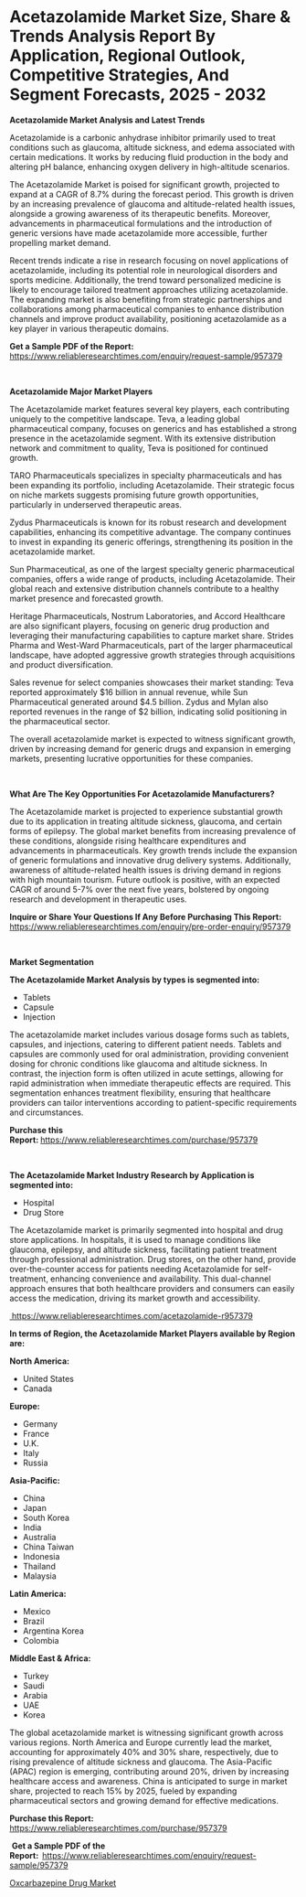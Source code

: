<p><h1>Acetazolamide Market Size, Share & Trends Analysis Report By Application, Regional Outlook, Competitive Strategies, And Segment Forecasts, 2025 - 2032</h1></p><p><strong>Acetazolamide Market Analysis and Latest Trends</strong></p>
<p><p>Acetazolamide is a carbonic anhydrase inhibitor primarily used to treat conditions such as glaucoma, altitude sickness, and edema associated with certain medications. It works by reducing fluid production in the body and altering pH balance, enhancing oxygen delivery in high-altitude scenarios.</p><p>The Acetazolamide Market is poised for significant growth, projected to expand at a CAGR of 8.7% during the forecast period. This growth is driven by an increasing prevalence of glaucoma and altitude-related health issues, alongside a growing awareness of its therapeutic benefits. Moreover, advancements in pharmaceutical formulations and the introduction of generic versions have made acetazolamide more accessible, further propelling market demand.</p><p>Recent trends indicate a rise in research focusing on novel applications of acetazolamide, including its potential role in neurological disorders and sports medicine. Additionally, the trend toward personalized medicine is likely to encourage tailored treatment approaches utilizing acetazolamide. The expanding market is also benefiting from strategic partnerships and collaborations among pharmaceutical companies to enhance distribution channels and improve product availability, positioning acetazolamide as a key player in various therapeutic domains.</p></p>
<p><strong>Get a Sample PDF of the Report:&nbsp;</strong> <a href="https://www.reliableresearchtimes.com/enquiry/request-sample/957379?utm_campaign=2669&utm_medium=2&utm_source=Github&utm_content=ia&utm_term=08032025&utm_id=acetazolamide">https://www.reliableresearchtimes.com/enquiry/request-sample/957379</a></p>
<p>&nbsp;</p>
<p><strong>Acetazolamide Major Market Players</strong></p>
<p><p>The Acetazolamide market features several key players, each contributing uniquely to the competitive landscape. Teva, a leading global pharmaceutical company, focuses on generics and has established a strong presence in the acetazolamide segment. With its extensive distribution network and commitment to quality, Teva is positioned for continued growth.</p><p>TARO Pharmaceuticals specializes in specialty pharmaceuticals and has been expanding its portfolio, including Acetazolamide. Their strategic focus on niche markets suggests promising future growth opportunities, particularly in underserved therapeutic areas.</p><p>Zydus Pharmaceuticals is known for its robust research and development capabilities, enhancing its competitive advantage. The company continues to invest in expanding its generic offerings, strengthening its position in the acetazolamide market.</p><p>Sun Pharmaceutical, as one of the largest specialty generic pharmaceutical companies, offers a wide range of products, including Acetazolamide. Their global reach and extensive distribution channels contribute to a healthy market presence and forecasted growth.</p><p>Heritage Pharmaceuticals, Nostrum Laboratories, and Accord Healthcare are also significant players, focusing on generic drug production and leveraging their manufacturing capabilities to capture market share. Strides Pharma and West-Ward Pharmaceuticals, part of the larger pharmaceutical landscape, have adopted aggressive growth strategies through acquisitions and product diversification.</p><p>Sales revenue for select companies showcases their market standing: Teva reported approximately $16 billion in annual revenue, while Sun Pharmaceutical generated around $4.5 billion. Zydus and Mylan also reported revenues in the range of $2 billion, indicating solid positioning in the pharmaceutical sector. </p><p>The overall acetazolamide market is expected to witness significant growth, driven by increasing demand for generic drugs and expansion in emerging markets, presenting lucrative opportunities for these companies.</p></p>
<p>&nbsp;</p>
<p><strong>What Are The Key Opportunities For Acetazolamide Manufacturers?</strong></p>
<p><p>The Acetazolamide market is projected to experience substantial growth due to its application in treating altitude sickness, glaucoma, and certain forms of epilepsy. The global market benefits from increasing prevalence of these conditions, alongside rising healthcare expenditures and advancements in pharmaceuticals. Key growth trends include the expansion of generic formulations and innovative drug delivery systems. Additionally, awareness of altitude-related health issues is driving demand in regions with high mountain tourism. Future outlook is positive, with an expected CAGR of around 5-7% over the next five years, bolstered by ongoing research and development in therapeutic uses.</p></p>
<p><strong>Inquire or Share Your Questions If Any Before Purchasing This Report:</strong> <a href="https://www.reliableresearchtimes.com/enquiry/pre-order-enquiry/957379?utm_campaign=2669&utm_medium=2&utm_source=Github&utm_content=ia&utm_term=08032025&utm_id=acetazolamide">https://www.reliableresearchtimes.com/enquiry/pre-order-enquiry/957379</a></p>
<p>&nbsp;</p>
<p><strong>Market Segmentation</strong></p>
<p><strong>The Acetazolamide Market Analysis by types is segmented into:</strong></p>
<p><ul><li>Tablets</li><li>Capsule</li><li>Injection</li></ul></p>
<p><p>The acetazolamide market includes various dosage forms such as tablets, capsules, and injections, catering to different patient needs. Tablets and capsules are commonly used for oral administration, providing convenient dosing for chronic conditions like glaucoma and altitude sickness. In contrast, the injection form is often utilized in acute settings, allowing for rapid administration when immediate therapeutic effects are required. This segmentation enhances treatment flexibility, ensuring that healthcare providers can tailor interventions according to patient-specific requirements and circumstances.</p></p>
<p><strong>Purchase this Report:&nbsp;</strong><a href="https://www.reliableresearchtimes.com/purchase/957379?utm_campaign=2669&utm_medium=2&utm_source=Github&utm_content=ia&utm_term=08032025&utm_id=acetazolamide">https://www.reliableresearchtimes.com/purchase/957379</a></p>
<p>&nbsp;</p>
<p><strong>The Acetazolamide Market Industry Research by Application is segmented into:</strong></p>
<p><ul><li>Hospital</li><li>Drug Store</li></ul></p>
<p><p>The Acetazolamide market is primarily segmented into hospital and drug store applications. In hospitals, it is used to manage conditions like glaucoma, epilepsy, and altitude sickness, facilitating patient treatment through professional administration. Drug stores, on the other hand, provide over-the-counter access for patients needing Acetazolamide for self-treatment, enhancing convenience and availability. This dual-channel approach ensures that both healthcare providers and consumers can easily access the medication, driving its market growth and accessibility.</p></p>
<p><a href="https://www.reliableresearchtimes.com/acetazolamide-r957379?utm_campaign=2669&utm_medium=2&utm_source=Github&utm_content=ia&utm_term=08032025&utm_id=acetazolamide">&nbsp;https://www.reliableresearchtimes.com/acetazolamide-r957379</a></p>
<p><strong>In terms of Region, the Acetazolamide Market Players available by Region are:</strong></p>
<p>
    <p> <strong> North America: </strong>
        <ul>
            <li>United States</li>
            <li>Canada</li>
        </ul>
        </p> 
    <p> <strong> Europe: </strong>
        <ul>
            <li>Germany</li>
            <li>France</li>
            <li>U.K.</li>
            <li>Italy</li>
            <li>Russia</li>
        </ul>
        </p> 
    <p> <strong> Asia-Pacific: </strong>
        <ul>
            <li>China</li>
            <li>Japan</li>
            <li>South Korea</li>
            <li>India</li>
            <li>Australia</li>
            <li>China Taiwan</li>
            <li>Indonesia</li>
            <li>Thailand</li>
            <li>Malaysia</li>
        </ul>
        </p> 
    <p> <strong> Latin America: </strong>
        <ul>
            <li>Mexico</li>
            <li>Brazil</li>
            <li>Argentina Korea</li>
            <li>Colombia</li>
        </ul>
        </p> 
    <p> <strong> Middle East & Africa: </strong>
        <ul>
            <li>Turkey</li>
            <li>Saudi</li>
            <li>Arabia</li>
            <li>UAE</li>
            <li>Korea</li>
        </ul>
    </p>
    </p>
<p><p>The global acetazolamide market is witnessing significant growth across various regions. North America and Europe currently lead the market, accounting for approximately 40% and 30% share, respectively, due to rising prevalence of altitude sickness and glaucoma. The Asia-Pacific (APAC) region is emerging, contributing around 20%, driven by increasing healthcare access and awareness. China is anticipated to surge in market share, projected to reach 15% by 2025, fueled by expanding pharmaceutical sectors and growing demand for effective medications.</p></p>
<p><strong>Purchase this Report: </strong><a href="https://www.reliableresearchtimes.com/purchase/957379?utm_campaign=2669&utm_medium=2&utm_source=Github&utm_content=ia&utm_term=08032025&utm_id=acetazolamide">https://www.reliableresearchtimes.com/purchase/957379</a></p>
<p>&nbsp;<strong>Get a Sample PDF of the Report:&nbsp;&nbsp;</strong><a href="https://www.reliableresearchtimes.com/enquiry/request-sample/957379?utm_campaign=2669&utm_medium=2&utm_source=Github&utm_content=ia&utm_term=08032025&utm_id=acetazolamide">https://www.reliableresearchtimes.com/enquiry/request-sample/957379</a></p>
<p><strong></strong></p>
<p><p><a href="https://github.com/boitafbg/Market-Research-Report-List-1/blob/main/oxcarbazepine-drug-market.md?utm_campaign=2669&utm_medium=2&utm_source=Github&utm_content=ia&utm_term=08032025&utm_id=acetazolamide">Oxcarbazepine Drug Market</a></p></p>